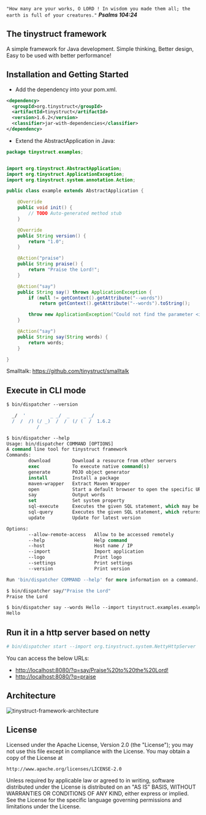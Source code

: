 
`"How many are your works, O LORD ! In wisdom you made them all; the earth is full of your creatures."`
***Psalms 104:24***

The tinystruct framework
--
A simple framework for Java development. Simple thinking, Better design, Easy to be used with better performance! 

Installation and Getting Started
--
* Add the dependency into your pom.xml.
```xml
<dependency>
  <groupId>org.tinystruct</groupId>
  <artifactId>tinystruct</artifactId>
  <version>1.6.2</version>
  <classifier>jar-with-dependencies</classifier>
</dependency>
```

* Extend the AbstractApplication in Java:

```java
package tinystruct.examples;


import org.tinystruct.AbstractApplication;
import org.tinystruct.ApplicationException;
import org.tinystruct.system.annotation.Action;

public class example extends AbstractApplication {

    @Override
    public void init() {
        // TODO Auto-generated method stub
    }

    @Override
    public String version() {
        return "1.0";
    }

    @Action("praise")
    public String praise() {
        return "Praise the Lord!";
    }

    @Action("say")
    public String say() throws ApplicationException {
        if (null != getContext().getAttribute("--words"))
            return getContext().getAttribute("--words").toString();

        throw new ApplicationException("Could not find the parameter <i>words</i>.");
    }

    @Action("say")
    public String say(String words) {
        return words;
    }

}

```
Smalltalk: <a href="https://github.com/tinystruct/smalltalk">https://github.com/tinystruct/smalltalk</a>

Execute in CLI mode
--
```tcsh
$ bin/dispatcher --version

  _/  '         _ _/  _     _ _/
  /  /  /) (/ _)  /  /  (/ (  /  1.6.2
           /
```
```tcsh
$ bin/dispatcher --help
Usage: bin/dispatcher COMMAND [OPTIONS]
A command line tool for tinystruct framework
Commands: 
        download        Download a resource from other servers
        exec            To execute native command(s)
        generate        POJO object generator
        install         Install a package
        maven-wrapper   Extract Maven Wrapper
        open            Start a default browser to open the specific URL
        say             Output words
        set             Set system property
        sql-execute     Executes the given SQL statement, which may be an INSERT, UPDATE, DELETE, or DDL statement
        sql-query       Executes the given SQL statement, which returns a single ResultSet object
        update          Update for latest version

Options: 
        --allow-remote-access   Allow to be accessed remotely
        --help                  Help command
        --host                  Host name / IP
        --import                Import application
        --logo                  Print logo
        --settings              Print settings
        --version               Print version

Run 'bin/dispatcher COMMAND --help' for more information on a command.
```
```tcsh
$ bin/dispatcher say/"Praise the Lord"
Praise the Lord
```
```tcsh
$ bin/dispatcher say --words Hello --import tinystruct.examples.example
Hello
```

Run it in a http server based on netty
--
```tcsh
# bin/dispatcher start --import org.tinystruct.system.NettyHttpServer 
```
You can access the below URLs:

* <a href="http://localhost:8080/?q=say/Praise%20to%20the%20Lord!">http://localhost:8080/?q=say/Praise%20to%20the%20Lord! </a>
* <a href="http://localhost:8080/?q=praise">http://localhost:8080/?q=praise</a>

Architecture
--
![tinystruct-framework-architecture](https://github.com/tinystruct/tinystruct/assets/3631818/288049b7-cefd-4442-b6d8-8624ae75cdc2)

License
--

Licensed under the Apache License, Version 2.0 (the "License");
you may not use this file except in compliance with the License.
You may obtain a copy of the License at

    http://www.apache.org/licenses/LICENSE-2.0

Unless required by applicable law or agreed to in writing, software
distributed under the License is distributed on an "AS IS" BASIS,
WITHOUT WARRANTIES OR CONDITIONS OF ANY KIND, either express or implied.
See the License for the specific language governing permissions and
limitations under the License.
